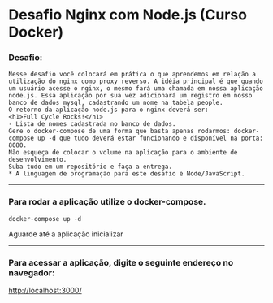 # Desafio Nginx com Node.js (Curso Docker)

### Desafio:
```
Nesse desafio você colocará em prática o que aprendemos em relação a utilização do nginx como proxy reverso. A idéia principal é que quando um usuário acesse o nginx, o mesmo fará uma chamada em nossa aplicação node.js. Essa aplicação por sua vez adicionará um registro em nosso banco de dados mysql, cadastrando um nome na tabela people.
O retorno da aplicação node.js para o nginx deverá ser:
<h1>Full Cycle Rocks!</h1>
- Lista de nomes cadastrada no banco de dados.
Gere o docker-compose de uma forma que basta apenas rodarmos: docker-compose up -d que tudo deverá estar funcionando e disponível na porta: 8080.
Não esqueça de colocar o volume na aplicação para o ambiente de desenvolvimento. 
Suba tudo em um repositório e faça a entrega.
* A linguagem de programação para este desafio é Node/JavaScript.
```

---

### Para rodar a aplicação utilize o docker-compose.

```
docker-compose up -d 
```

Aguarde até a aplicação inicializar

---

### Para acessar a aplicação, digite o seguinte endereço no navegador:

[http://localhost:3000/](http://localhost:3000/)

